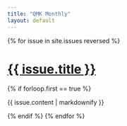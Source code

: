 ```yaml
---
title: "QMK Monthly"
layout: default
---
```


{% for issue in site.issues reversed %}
<h1><a href="{{ issue.url }}">{{ issue.title }}</a></h1>
{% if forloop.first == true %}
<p>{{ issue.content | markdownify }}</p>
{% endif %}
{% endfor %}
